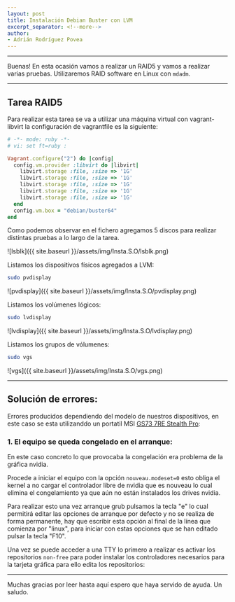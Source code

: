 ```yaml
---
layout: post
title: Instalación Debian Buster con LVM
excerpt_separator: <!--more-->
author:
- Adrián Rodríguez Povea
---
```


***

Buenas! En esta ocasión vamos a realizar un RAID5 y vamos a realizar varias pruebas. Utilizaremos RAID software en Linux con `mdadm`.

***

<!--more-->

## Tarea RAID5

Para realizar esta tarea se va a utilizar una máquina virtual con vagrant-libvirt la configuración de vagrantfile es la siguiente:

```ruby
# -*- mode: ruby -*-
# vi: set ft=ruby :

Vagrant.configure("2") do |config|
  config.vm.provider :libvirt do |libvirt|
    libvirt.storage :file, :size => '1G'
    libvirt.storage :file, :size => '1G'
    libvirt.storage :file, :size => '1G'
    libvirt.storage :file, :size => '1G'
    libvirt.storage :file, :size => '1G'
  end
  config.vm.box = "debian/buster64"
end
```

Como podemos observar en el fichero agregamos 5 discos para realizar distintas pruebas a lo largo de la tarea.


![lsblk]({{ site.baseurl }}/assets/img/Insta.S.O/lsblk.png)  

Listamos los dispositivos físicos agregados a LVM:

```bash
sudo pvdisplay
```

![pvdisplay]({{ site.baseurl }}/assets/img/Insta.S.O/pvdisplay.png)

Listamos los volúmenes lógicos:

```bash
sudo lvdisplay
```

![lvdisplay]({{ site.baseurl }}/assets/img/Insta.S.O/lvdisplay.png)

Listamos los grupos de vólumenes:

```bash
sudo vgs
```

![vgs]({{ site.baseurl }}/assets/img/Insta.S.O/vgs.png)


***


## Solución de errores:

Errores producidos dependiendo del modelo de nuestros dispositivos, en este caso se esta utilizanddo un portatil MSI [GS73 7RE Stealth Pro](https://es.msi.com/Laptop/GS73-7RE-Stealth-Pro/Specification):

### 1. El equipo se queda congelado en el arranque:

En este caso concreto lo que provocaba la congelación era problema de la gráfica nvidia.   

Procede a iniciar el equipo con la opción `nouveau.modeset=0` esto obliga el kernel a no cargar el controlador libre de nvidia que es nouveau lo cual elimina el congelamiento ya que aún no están instalados los drives nvidia. 

Para realizar esto una vez arranque grub pulsamos la tecla "e" lo cual permitirá editar las opciones de arranque por defecto y no se realiza de forma permanente, hay que escribir esta opción al final de la línea que comienza por "linux", para iniciar con estas opciones que se han editado pulsar la tecla "F10".    

Una vez se puede acceder a una TTY lo primero a realizar es activar los repositorios `non-free` para poder instalar los controladores necesarios para la tarjeta gráfica para ello edita los repositorios:    


***
    
Muchas gracias por leer hasta aquí espero que haya servido de ayuda. Un saludo.
